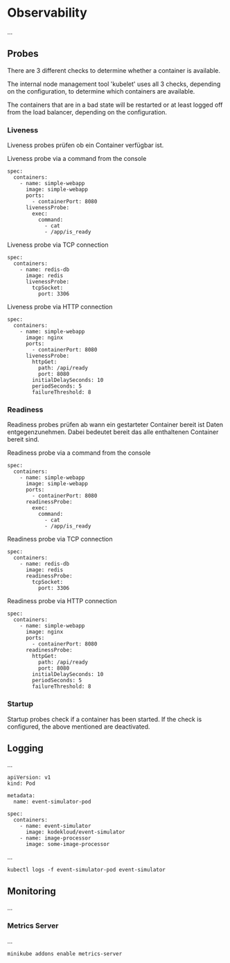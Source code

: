 # Observability

...

## Probes

There are 3 different checks to determine whether a container is available.

The internal node management tool 'kubelet' uses all 3 checks, depending on the configuration, to determine which containers are available.

The containers that are in a bad state will be restarted or at least logged off from the load balancer, depending on the configuration.

### Liveness

Liveness probes prüfen ob ein Container verfügbar ist.

Liveness probe via a command from the console

```
spec:
  containers:
    - name: simple-webapp
      image: simple-webapp
      ports:
        - containerPort: 8080
      livenessProbe:
        exec:
          command:
            - cat
            - /app/is_ready
```

Liveness probe via TCP connection

```
spec:
  containers:
    - name: redis-db
      image: redis
      livenessProbe:
        tcpSocket:
          port: 3306
```

Liveness probe via HTTP connection

```
spec:
  containers:
    - name: simple-webapp
      image: nginx
      ports:
        - containerPort: 8080
      livenessProbe:
        httpGet:
          path: /api/ready
          port: 8080
        initialDelaySeconds: 10
        periodSeconds: 5
        failureThreshold: 8
```

### Readiness

Readiness probes prüfen ab wann ein gestarteter Container bereit ist Daten entgegenzunehmen. Dabei bedeutet bereit das alle enthaltenen Container bereit sind.

Readiness probe via a command from the console

```
spec:
  containers:
    - name: simple-webapp
      image: simple-webapp
      ports:
        - containerPort: 8080
      readinessProbe:
        exec:
          command:
            - cat
            - /app/is_ready
```

Readiness probe via TCP connection

```
spec:
  containers:
    - name: redis-db
      image: redis
      readinessProbe:
        tcpSocket:
          port: 3306
```

Readiness probe via HTTP connection

```
spec:
  containers:
    - name: simple-webapp
      image: nginx
      ports:
        - containerPort: 8080
      readinessProbe:
        httpGet:
          path: /api/ready
          port: 8080
        initialDelaySeconds: 10
        periodSeconds: 5
        failureThreshold: 8
```

### Startup

Startup probes check if a container has been started. If the check is configured, the above mentioned are deactivated. 

## Logging

...

```
apiVersion: v1
kind: Pod

metadata:
  name: event-simulator-pod

spec:
  containers:
    - name: event-simulator
      image: kodekloud/event-simulator
    - name: image-processor
      image: some-image-processor
```

...

```
kubectl logs -f event-simulator-pod event-simulator
```

## Monitoring

...

### Metrics Server

...

```
minikube addons enable metrics-server
```
